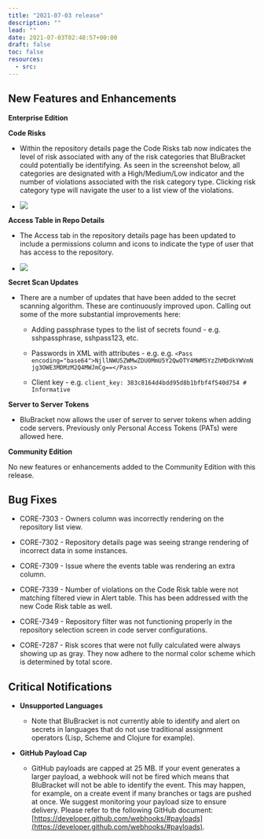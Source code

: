 ```yaml
---
title: "2021-07-03 release"
description: ""
lead: ""
date: 2021-07-03T02:48:57+00:00
draft: false
toc: false
resources:
  - src:
---
```


**New Features and Enhancements**
---------------------------------

**Enterprise Edition**

**Code Risks**

* Within the repository details page the Code Risks tab now indicates the level of risk associated with any of the risk categories that BluBracket could potentially be identifying. As seen in the screenshot below, all categories are designated with a High/Medium/Low indicator and the number of violations associated with the risk category type. Clicking risk category type will navigate the user to a list view of the violations.
    
* ![](/hc/article_attachments/4403298351380/file)

**Access Table in Repo Details**

* The Access tab in the repository details page has been updated to include a permissions column and icons to indicate the type of user that has access to the repository.
    
* ![](/hc/article_attachments/4403292039060/file)

**Secret Scan Updates**

* There are a number of updates that have been added to the secret scanning algorithm. These are continuously improved upon. Calling out some of the more substantial improvements here:
    
    * Adding passphrase types to the list of secrets found - e.g. sshpassphrase, sshpass123, etc.
        
    * Passwords in XML with attributes - e.g. e.g. `<Pass encoding="base64">NjllNWU5ZWMwZDU0MmU5Y2QwOTY4MWM5YzZhMDdkYWVmNjg3OWE3MDMzM2Q4MWJmCg==</Pass>`
        
    * Client key - e.g. `client_key: 383c8164d4bdd95d8b1bfbf4f540d754 # Informative`
        

**Server to Server Tokens**

* BluBracket now allows the user of server to server tokens when adding code servers. Previously only Personal Access Tokens (PATs) were allowed here.
    

**Community Edition**

No new features or enhancements added to the Community Edition with this release.

**Bug Fixes**
-------------

* CORE-7303 - Owners column was incorrectly rendering on the repository list view.
    
* CORE-7302 - Repository details page was seeing strange rendering of incorrect data in some instances.
    
* CORE-7309 - Issue where the events table was rendering an extra column.
    
* CORE-7339 - Number of violations on the Code Risk table were not matching filtered view in Alert table. This has been addressed with the new Code Risk table as well.
    
* CORE-7349 - Repository filter was not functioning properly in the repository selection screen in code server configurations.
    
* CORE-7287 - Risk scores that were not fully calculated were always showing up as gray. They now adhere to the normal color scheme which is determined by total score.
    

**Critical Notifications**
--------------------------

* **Unsupported Languages**
    
    * Note that BluBracket is not currently able to identify and alert on secrets in languages that do not use traditional assignment operators (Lisp, Scheme and Clojure for example).
        
* **GitHub Payload Cap**
    
    * GitHub payloads are capped at 25 MB. If your event generates a larger payload, a webhook will not be fired which means that BluBracket will not be able to identify the event. This may happen, for example, on a create event if many branches or tags are pushed at once. We suggest monitoring your payload size to ensure delivery. Please refer to the following GitHub document: [https://developer.github.com/webhooks/#payloads](https://developer.github.com/webhooks/#payloads).